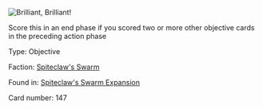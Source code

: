 
![Brilliant, Brilliant!](https://warhammerunderworlds.com/wp-content/uploads/sites/6/2018/02/147_ENG.png)

Score this in an end phase if you scored two or more other objective cards in the preceding action phase

Type: Objective

Faction: [Spiteclaw's Swarm](/factions/spiteclaws-swarm.md)

Found in: [Spiteclaw's Swarm Expansion](/locations/spiteclaws-swarm-expansion.md)

Card number: 147
